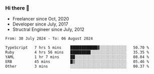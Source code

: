 ### Hi there 👋

- Freelancer since Oct, 2020
- Developer since July, 2017
- Structral Engineer since July, 2012

<!--START_SECTION:waka-->

```txt
From: 30 July 2024 - To: 06 August 2024

TypeScript   7 hrs 5 mins    ████████████▓░░░░░░░░░░░░   50.70 %
Ruby         4 hrs 56 mins   █████████░░░░░░░░░░░░░░░░   35.35 %
YAML         1 hr 7 mins     ██░░░░░░░░░░░░░░░░░░░░░░░   08.04 %
ERB          45 mins         █▒░░░░░░░░░░░░░░░░░░░░░░░   05.46 %
Other        3 mins          ░░░░░░░░░░░░░░░░░░░░░░░░░   00.37 %
```

<!--END_SECTION:waka-->
